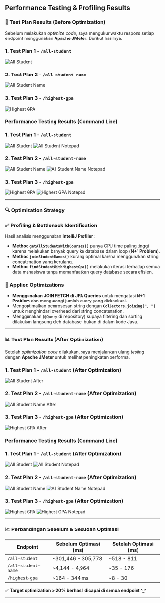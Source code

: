 ## Performance Testing & Profiling Results

### 🚀 Test Plan Results (Before Optimization)
Sebelum melakukan _optimize code_, saya mengukur waktu respons setiap endpoint menggunakan **Apache JMeter**. Berikut hasilnya:

### 1. Test Plan 1 - `/all-student`
![All Student](all-student-request.png)

### 2. Test Plan 2 - `/all-student-name`
![All Student Name](all-student-name.png)

### 3. Test Plan 3 - `/highest-gpa`
![Highest GPA](highest-gpa.png)

### Performance Testing Results (Command Line)

### 1. Test Plan 1 - `/all-student`
![All Student](test_result_all_student(1).png)
![All Student Notepad](test_result_all_student.png)

### 2. Test Plan 2 - `/all-student-name`
![All Student Name](test_result_all_student_name.png)
![All Student Name Notepad](test_result_all_student_name(1).png)

### 3. Test Plan 3 - `/highest-gpa`
![Highest GPA](test_result_highest_gpa.png)
![Highest GPA Notepad](test_result_highest_gpa(1).png)

---

### 🔍 Optimization Strategy
### ✅ Profiling & Bottleneck Identification
Hasil analisis menggunakan **IntelliJ Profiler** :
- **Method `getAllStudentsWithCourses()`** punya CPU time paling tinggi karena melakukan banyak query ke database dalam loop (**N+1 Problem**).
- **Method `joinStudentNames()`** kurang optimal karena menggunakan string concatenation yang berulang.
- **Method `findStudentWithHighestGpa()`** melakukan iterasi terhadap semua data mahasiswa tanpa memanfaatkan query database secara efisien.

### 🔧 Applied Optimizations
- **Menggunakan JOIN FETCH di JPA Queries** untuk mengatasi **N+1 Problem** dan mengurangi jumlah query yang dieksekusi.
- Mengoptimalkan pemrosesan string dengan **`Collectors.joining(", ")`** untuk menghindari overhead dari string concatenation.
- Menggunakan (`@Query` di repository) supaya filtering dan sorting dilakukan langsung oleh database, bukan di dalam kode Java.

---

### 📊 Test Plan Results (After Optimization)
Setelah _optimization code_ dilakukan, saya menjalankan ulang _testing_ dengan **Apache JMeter** untuk melihat peningkatan performa.

### 1. Test Plan 1 - `/all-student` (After Optimization)
![All Student After](optimized-all-student.png)

### 2. Test Plan 2 - `/all-student-name` (After Optimization)
![All Student Name After](optimized-all-student-name.png)

### 3. Test Plan 3 - `/highest-gpa` (After Optimization)
![Highest GPA After](optimized-highest-gpa.png)

### Performance Testing Results (Command Line)

### 1. Test Plan 1 - `/all-student` (After Optimization)
![All Student](result_terminal_optimized_all_student.png)
![All Student Notepad](result_notepad_optimized_all_student.png)

### 2. Test Plan 2 - `/all-student-name` (After Optimization)
![All Student Name](result_terminal_optimized_all_student_name.png)
![All Student Name Notepad](result_notepad_optimized_all_student_name.png)

### 3. Test Plan 3 - `/highest-gpa` (After Optimization)
![Highest GPA](result_terminal_optimized_highest_gpa.png)
![Highest GPA Notepad](result_notepad_optimized_highest_gpa.png)

---

### 📈 Perbandingan Sebelum & Sesudah Optimasi
| Endpoint            | Sebelum Optimasi (ms) | Setelah Optimasi (ms) |
|---------------------|-----------------------|-----------------------|
| `/all-student`      | ~301,446 - 305,778    | ~518 - 811            |
| `/all-student-name` | ~4,144 - 4,964        | ~35 - 176             |
| `/highest-gpa`      | ~164 - 344 ms         | ~8 - 30               |

✅ **Target optimization > 20% berhasil dicapai di semua endpoint ^_^**

---

